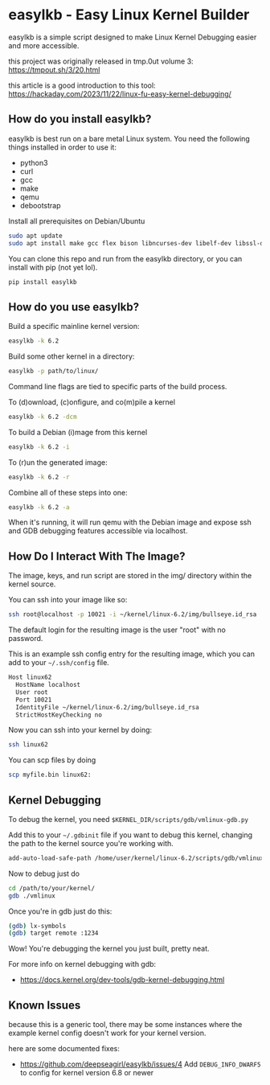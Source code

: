 # easylkb - Easy Linux Kernel Builder

easylkb is a simple script designed to make Linux Kernel Debugging easier and more accessible.

this project was originally released in tmp.0ut volume 3: https://tmpout.sh/3/20.html

this article is a good introduction to this tool: https://hackaday.com/2023/11/22/linux-fu-easy-kernel-debugging/

## How do you install easylkb?

easylkb is best run on a bare metal Linux system. You need the following things installed in order to use it:

- python3
- curl
- gcc
- make
- qemu
- debootstrap

Install all prerequisites on Debian/Ubuntu

```bash
sudo apt update
sudo apt install make gcc flex bison libncurses-dev libelf-dev libssl-dev debootstrap
```

You can clone this repo and run from the easylkb directory, or you can install with pip (not yet lol).

```bash
pip install easylkb
```

## How do you use easylkb?

Build a specific mainline kernel version:

```bash
easylkb -k 6.2
```

Build some other kernel in a directory:

```bash
easylkb -p path/to/linux/
```

Command line flags are tied to specific parts of the build process.

To (d)ownload, (c)onfigure, and co(m)pile a kernel

```bash
easylkb -k 6.2 -dcm
```

To build a Debian (i)mage from this kernel

```bash
easylkb -k 6.2 -i
```

To (r)un the generated image:

```bash
easylkb -k 6.2 -r
```

Combine all of these steps into one:

```bash
easylkb -k 6.2 -a
```

When it's running, it will run qemu with the Debian image and expose ssh and GDB debugging features accessible via localhost.

## How Do I Interact With The Image?

The image, keys, and run script are stored in the img/ directory within the kernel source.

You can ssh into your image like so:

```bash
ssh root@localhost -p 10021 -i ~/kernel/linux-6.2/img/bullseye.id_rsa
```

The default login for the resulting image is the user "root" with no password.

This is an example ssh config entry for the resulting image, which you can add to your `~/.ssh/config` file.

```bash
Host linux62
  HostName localhost
  User root
  Port 10021
  IdentityFile ~/kernel/linux-6.2/img/bullseye.id_rsa
  StrictHostKeyChecking no
```

Now you can ssh into your kernel by doing:

```bash
ssh linux62
```

You can scp files by doing

```bash
scp myfile.bin linux62:
```

## Kernel Debugging

To debug the kernel, you need `$KERNEL_DIR/scripts/gdb/vmlinux-gdb.py`

Add this to your `~/.gdbinit` file if you want to debug this kernel, changing the path to the kernel source you're
working with.

```bash
add-auto-load-safe-path /home/user/kernel/linux-6.2/scripts/gdb/vmlinux-gdb.py
```

Now to debug just do

```bash
cd /path/to/your/kernel/
gdb ./vmlinux
```

Once you're in gdb just do this:

```bash
(gdb) lx-symbols
(gdb) target remote :1234
```

Wow! You're debugging the kernel you just built, pretty neat.

For more info on kernel debugging with gdb:
- https://docs.kernel.org/dev-tools/gdb-kernel-debugging.html

## Known Issues

because this is a generic tool, there may be some instances where the example kernel config doesn't work for your kernel version.

here are some documented fixes:
- https://github.com/deepseagirl/easylkb/issues/4 Add `DEBUG_INFO_DWARF5` to config for kernel version 6.8 or newer

